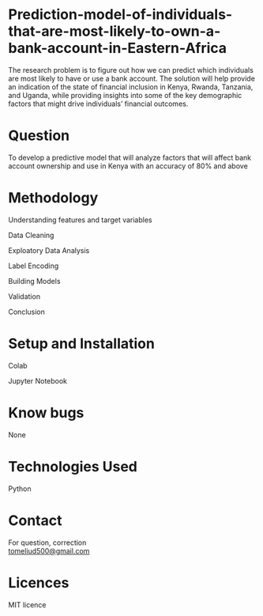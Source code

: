 # Prediction-model-of-individuals-that-are-most-likely-to-own-a-bank-account-in-Eastern-Africa
The research problem is to figure out how we can predict which individuals are most likely to have or use a bank account. The solution will help provide an indication of the state of financial inclusion in Kenya, Rwanda, Tanzania, and Uganda, while providing insights into some of the key demographic factors that might drive individuals’ financial outcomes.
# Question 
To develop a predictive model that will analyze factors that will affect bank account ownership and use in Kenya with an accuracy of 80% and above  
# Methodology 
Understanding features and target variables

Data Cleaning

Exploatory Data Analysis 

Label Encoding

Building Models

Validation

Conclusion

# Setup and Installation 
Colab

Jupyter Notebook
# Know bugs 
None
# Technologies Used 
Python 
# Contact 
For question, correction  
tomeliud500@gmail.com 
# Licences 
MIT licence 
